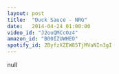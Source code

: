 ```yaml
---
layout: post
title:  "Duck Sauce - NRG"
date:   2014-04-24 01:00:00
video_id: "J2ouQMCcOz4"
amazon_id: "B00IZUWHEO"
spotify_id: 2ByfzXZEW85TjMVaNIn3gI
---
```

null
